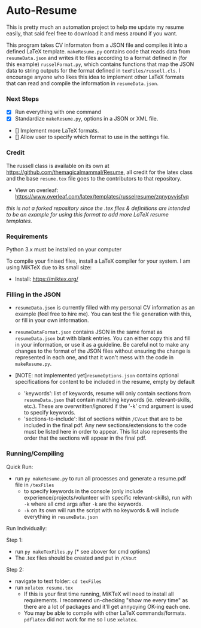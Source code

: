 # Auto-Resume

This is pretty much an automation project to help me update my resume easily, that said feel free to download it and mess around if you want. 

This program takes CV informaton from a JSON file and compiles it into a defined LaTeX template.
`makeResume.py` contains code that reads data from `resumeData.json` and writes it to files according to a format defined in (for this example) `russelFormat.py`, which contains functions that map the JSON data to string outputs for the format defined in `texFiles/russell.cls`.
I encourage anyone who likes this idea to implement other LaTeX formats that can read and compile the information in `resumeData.json`.

### Next Steps
- [X] Run everything with one command
- [X] Standardize `makeResume.py`, options in a JSON or XML file.
- [] Implement more LaTeX formats.
- [] Allow user to specify which format to use in the settings file.

### Credit
The russell class is available on its own at https://github.com/themagicalmammal/Resume, all credit for the latex class and the base `resume.tex` file goes to the contributors to that repository.
- View on overleaf: https://www.overleaf.com/latex/templates/russelresume/zqnypvvjsfvq

*this is not a forked repository since the .tex files & definitions are intended to be an example for using this format to add more LaTeX resume templates.*

### Requirements

Python 3.x must be installed on your computer

To compile your finised files, install a LaTeX compiler for your system. I am using MiKTeX due to its small size:
- Install: https://miktex.org/

### Filling in the JSON

- `resumeData.json` is currently filled with my personal CV information as an example (feel free to hire me). You can test the file generation with this, or fill in your own information.

- `resumeDataFormat.json` contains JSON in the same fomat as `resumeData.json` but with blank entries. You can either copy this and fill in your information, or use it as a guideline. Be careful not to make any changes to the format of the JSON files without ensuring the change is represented in each one, and that it won't mess with the code in `makeResume.py`.

- [NOTE: not implemented yet]`resumeOptions.json` contains optional specifications for content to be included in the resume, empty by default
    - 'keywords': list of keywords, resume will only contain sections from `resumeData.json` that contain matching keywords (ie. relevant-skills, etc.). These are overwritten/ignored if the '-k' cmd argument is used to specify keywords.
    - 'sections-to-include': list of sections within `/CVout` that are to be included in the final pdf. Any new sections/extensions to the code must be listed here in order to appear. This list also represents the order that the sections will appear in the final pdf.

### Running/Compiling

Quick Run:
- run `py makeResume.py` to run all processes and generate a resume.pdf file in `/texFiles`
    - to specify keywords in the console (only include experience/projects/volunteer with specific relevant-skills), run with `-k` where all cmd args after `-k` are the keywords.
    - `-k` on its own will run the script with no keywords & will include everything in `resumeData.json`

Run Individually:

Step 1:
- run `py makeTexFiles.py` (* see abover for cmd options)
- The .tex files should be created and put in `/CVout`

Step 2:
- navigate to text folder: `cd texFiles`
- run `xelatex resume.tex`
    - If this is your first time running, MiKTeX will need to install all requirements. I recommend un-checking "show me every time" as there are a lot of packages and it'll get annyoying OK-ing each one.
    - You may be able to compile with other LaTeX commands/formats. `pdflatex` did not work for me so I use `xelatex`.

